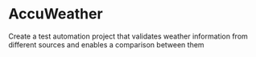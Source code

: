 # AccuWeather
Create a test automation project that validates weather information from different sources and enables a comparison between them

